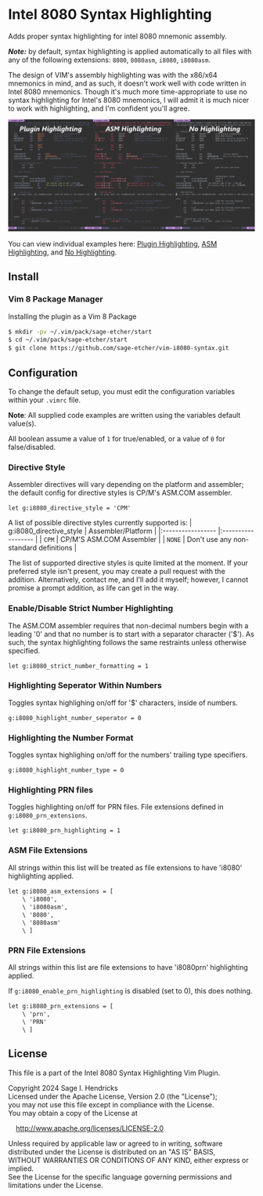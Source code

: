 # Intel 8080 Syntax Highlighting

Adds proper syntax highlighting for intel 8080 mnemonic assembly.

___Note:___ by default, syntax highlighting is applied automatically to all
files with any of the following extensions: `8080`, `8080asm`, `i8080`, `i8080asm`.

The design of VIM's assembly highlighting was with the x86/x64 mnemonics in
mind, and as such, it doesn't work well with code written in Intel 8080
mnemonics. Though it's much more time-appropriate to use no syntax highlighting
for Intel's 8080 mnemonics, I will admit it is much nicer to work with
highlighting, and I'm confident you'll agree.

![A side by side comparison of code, 1, with the plugin's highlighting, 2, with VIM's base assembly highlighting, and 3, with no highlighting.](./images/example-sidebyside.jpg)

You can view individual examples here:
[Plugin Highlighting](./images/example-plugin.jpg),
[ASM Highlighting](./images/example-base-ASM.jpg),
and [No Highlighting](./images/example-syntax-off.jpg).

## Install

### Vim 8 Package Manager

Installing the plugin as a Vim 8 Package

``` bash
$ mkdir -pv ~/.vim/pack/sage-etcher/start
$ cd ~/.vim/pack/sage-etcher/start
$ git clone https://github.com/sage-etcher/vim-i8080-syntax.git
```

## Configuration

To change the default setup, you must edit the configuration variables within
your `.vimrc` file.

__Note__: All supplied code examples are written using the variables default
value(s).

All boolean assume a value of `1` for true/enabled, or a value of `0` for
false/disabled.

### Directive Style

Assembler directives will vary depending on the platform and assembler; the
default config for directive styles is CP/M's ASM.COM assembler.

``` vim-script
let g:i8080_directive_style = 'CPM'
```

A list of possible directive styles currently supported is:
| g:i8080_directive_style | Assembler/Platform |
|:----------------- |:------------------ |
| `CPM` | CP/M'S ASM.COM Assembler |
| `NONE` | Don't use any non-standard definitions |

The list of supported directive styles is quite limited at the moment. If your
preferred style isn't present, you may create a pull request with the addition.
Alternatively, contact me, and I'll add it myself; however, I cannot promise a
prompt addition, as life can get in the way.

### Enable/Disable Strict Number Highlighting

The ASM.COM assembler requires that non-decimal numbers begin with a leading '0'
and that no number is to start with a separator character ('$'). As such, the
syntax highlighting follows the same restraints unless otherwise specified.

``` vim-script
let g:i8080_strict_number_formatting = 1
```

### Highlighting Seperator Within Numbers

Toggles syntax highlighing on/off for '$' characters, inside of numbers.

``` vim-script
g:i8080_highlight_number_seperator = 0
```

### Highlighting the Number Format

Toggles syntax highlighing on/off for the numbers' trailing type specifiers.

``` vim-script
g:i8080_highlight_number_type = 0
```

### Highlighting PRN files

Toggles highlighting on/off for PRN files. File extensions defined in
`g:i8080_prn_extensions`.

``` vim-script
let g:i8080_prn_highlighting = 1
```

### ASM File Extensions

All strings within this list will be treated as file extensions to have 'i8080'
highlighting applied.

``` vim-script
let g:i8080_asm_extensions = [
    \ 'i8080',
    \ 'i8080asm',
    \ '8080',
    \ '8080asm'
    \ ]
```

### PRN File Extensions

All strings within this list are file extensions to have 'i8080prn'
highlighting applied.

If `g:i8080_enable_prn_highlighting` is disabled (set to 0), this does nothing.

``` vim-script
let g:i8080_prn_extensions = [
    \ 'prn',
    \ 'PRN'
    \ ]
```

## License

This file is a part of the Intel 8080 Syntax Highlighting Vim Plugin.

Copyright 2024 Sage I. Hendricks  
Licensed under the Apache License, Version 2.0 (the "License");  
you may not use this file except in compliance with the License.  
You may obtain a copy of the License at  

&nbsp;&nbsp;&nbsp;&nbsp;<http://www.apache.org/licenses/LICENSE-2.0>  

Unless required by applicable law or agreed to in writing, software  
distributed under the License is distributed on an "AS IS" BASIS,  
WITHOUT WARRANTIES OR CONDITIONS OF ANY KIND, either express or implied.  
See the License for the specific language governing permissions and  
limitations under the License.  

